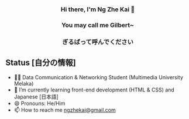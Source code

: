 ### <p align = "center"> Hi there, I'm Ng Zhe Kai 👋 </p>
### <p align = "center">You may call me Gilbert~</p>
### <p align="center">ぎるばって呼んでください</p>


## Status [自分の情報]
- 🙍‍♂️ Data Communication & Networking Student (Multimedia University Melaka)
- 🌱 I’m currently learning front-end development (HTML & CSS) and Japanese [日本語]
- 😄 Pronouns: He/Him
- 📫 How to reach me <a href="mailto:ngzhekai@gmail.com">ngzhekai@gmail.com </a>


<!--
**ngzhekai/ngzhekai** is a ✨ _special_ ✨ repository because its `README.md` (this file) appears on your GitHub profile.
- <details> <summary> 📫 How to reach me </summary> <a href="mailto:ngzhekai@gmail.com">ngzhekai@gmail.com </a></details>
Here are some ideas to get you started:

- 🔭 I’m currently working on ...
- 🌱 I’m currently learning ...
- 👯 I’m looking to collaborate on ...
- 🤔 I’m looking for help with ...
- 💬 Ask me about ...
- 📫 How to reach me: ...
- 😄 Pronouns: ...
- ⚡ Fun fact: ...
-->
